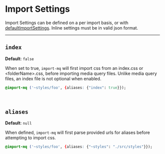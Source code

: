 # Import Settings

Import Settings can be defined on a per import basis, or with [defaultImportSettings](/docs/PluginOptions.md#defaultImportSettings).
Inline settings must be in valid json format.

---

## <a name="#index"></a> `index`
**Default**: `false`

When set to true, `import-mq` will first import css from an index.css or <folderName\>.css, before importing media query files. Unlike media query files, an index file is not optional when enabled.

```css
@import-mq ('~styles/foo', {aliases: {"index": true}});
```

<br/>

## <a name="#aliases"></a> `aliases`
**Default**: `null`

When defined, `import-mq` will first parse provided urls for aliases before attempting to import css.

```css
@import-mq ('~styles/foo', {aliases: {"~styles": "./src/styles"}});
```